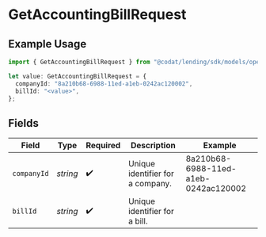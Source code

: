 # GetAccountingBillRequest

## Example Usage

```typescript
import { GetAccountingBillRequest } from "@codat/lending/sdk/models/operations";

let value: GetAccountingBillRequest = {
  companyId: "8a210b68-6988-11ed-a1eb-0242ac120002",
  billId: "<value>",
};
```

## Fields

| Field                                | Type                                 | Required                             | Description                          | Example                              |
| ------------------------------------ | ------------------------------------ | ------------------------------------ | ------------------------------------ | ------------------------------------ |
| `companyId`                          | *string*                             | :heavy_check_mark:                   | Unique identifier for a company.     | 8a210b68-6988-11ed-a1eb-0242ac120002 |
| `billId`                             | *string*                             | :heavy_check_mark:                   | Unique identifier for a bill.        |                                      |